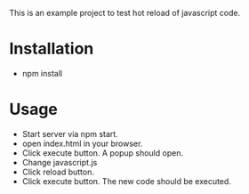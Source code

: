 This is an example project to test hot reload of javascript code.

# Installation
* npm install

# Usage
* Start server via npm start.
* open index.html in your browser.
* Click execute button. A popup should open.
* Change javascript.js
* Click reload button.
* Click execute button. The new code should be executed.
